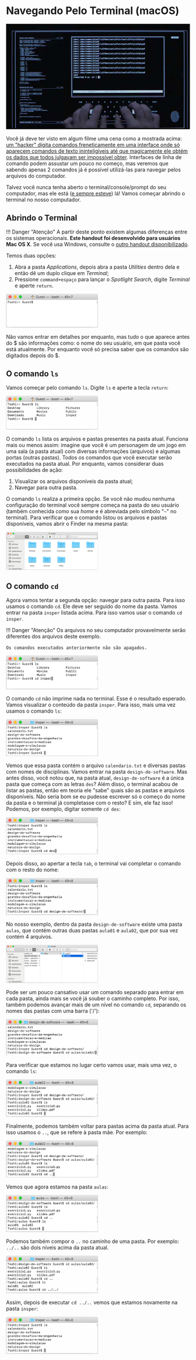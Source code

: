 # Navegando Pelo Terminal (macOS)

<img src="raw/terminal-macos/tron-legacy-grep.jpg" alt="Fonte: http://twentyeighttwelve.com/tron-legacy-command-line/">

Você já deve ter visto em algum filme uma cena como a mostrada acima: [um "hacker" digita comandos freneticamente em uma interface onde só aparecem comandos de texto ininteligíveis até que magicamente ele obtém os dados que todos julgavam ser impossível obter](http://hackertyper.com/). Interfaces de linha de comando podem assustar um pouco no começo, mas veremos que sabendo apenas 2 comandos já é possível utilizá-las para navegar pelos arquivos do computador.

Talvez você nunca tenha aberto o terminal/console/prompt do seu computador, mas ele está ([e sempre esteve](https://en.wikipedia.org/wiki/Command-line_interface)) lá! Vamos começar abrindo o terminal no nosso computador.

## Abrindo o Terminal

!!! Danger "Atenção"
    A partir deste ponto existem algumas diferenças entre os sistemas operacionais. **Este handout foi desenvolvido para usuários Mac OS X**. Se você usa Windows, consulte o [outro handout disponibilizado](/terminal-win).

Temos duas opções:

1. Abra a pasta *Applications*, depois abra a pasta *Utilities* dentro dela e então dê um duplo clique em *Terminal*;
2. Pressione `command+espaço` para lançar o *Spotlight Search*, digite *Terminal* e aperte `return`.

<img src="raw/terminal-macos/osx-term0.png" alt="Uma janela parecida com essa deve aparecer ao abrir o terminal" width="50%" />

Não vamos entrar em detalhes por enquanto, mas tudo o que aparece antes do \$ são informações como: o nome do seu usuário, em que pasta você está atualmente. Por enquanto você só precisa saber que os comandos são digitados depois do \$.

## O comando `ls`

Vamos começar pelo comando `ls`. Digite `ls` e aperte a tecla `return`:

<img src="raw/terminal-macos/osx-term1.png" alt="Resultado do comando `ls`" width="50%" />

O comando `ls` lista os arquivos e pastas presentes na pasta atual. Funciona mais ou menos assim: imagine que você é um personagem de um jogo em uma sala (a pasta atual) com diversas informações (arquivos) e algumas portas (outras pastas). Todos os comandos que você executar serão executados na pasta atual. Por enquanto, vamos considerar duas possibilidades de ação:

1. Visualizar os arquivos disponíveis da pasta atual;
2. Navegar para outra pasta.

O comando `ls` realiza a primeira opção. Se você não mudou nenhuma configuração do terminal você sempre começa na pasta do seu usuário (também conhecida como sua *home* e é abreviada pelo símbolo "`~`" no terminal). Para verificar que o comando listou os arquivos e pastas disponíveis, vamos abrir o Finder na mesma pasta:

<img src="raw/terminal-macos/osx-finder1.png" alt="Conteúdo da home" width="50%" />

## O comando `cd`

Agora vamos tentar a segunda opção: navegar para outra pasta. Para isso usamos o comando `cd`. Ele deve ser seguido do nome da pasta. Vamos entrar na pasta `insper` listada acima. Para isso vamos usar o comando `cd insper`.

!!! Danger "Atenção"
    Os arquivos no seu computador provavelmente serão diferentes dos arquivos deste exemplo.

    Os comandos executados anteriormente não são apagados.

<img src="raw/terminal-macos/osx-term2.png" alt="Executando o comando `cd`" width="50%" />

O comando `cd` não imprime nada no terminal. Esse é o resultado esperado. Vamos visualizar o conteúdo da pasta `insper`. Para isso, mais uma vez usamos o comando `ls`:

<img src="raw/terminal-macos/osx-term3.png" alt="Resultado do comando `ls` na pasta `insper`" width="50%" />

Vemos que essa pasta contém o arquivo `calendario.txt` e diversas pastas com nomes de disciplinas. Vamos entrar na pasta `design-de-software`. Mas antes disso, você notou que, na pasta atual, `design-de-software` é a única pasta que começa com as letras `des`? Além disso, o terminal acabou de listar as pastas, então em teoria ele "sabe" quais são as pastas e arquivos disponíveis. Não seria bom se eu pudesse escrever só o começo do nome da pasta e o terminal já completasse com o resto? E sim, ele faz isso! Podemos, por exemplo, digitar somente `cd des`:

<img src="raw/terminal-macos/osx-term4.png" alt="Digitando apenas `cd` e o começo do nome da pasta" width="50%" />

Depois disso, ao apertar a tecla `tab`, o terminal vai completar o comando com o resto do nome:

<img src="raw/terminal-macos/osx-term5.png" alt="O terminal completa o nome da pasta quando não há ambiguidade" width="50%" />

No nosso exemplo, dentro da pasta `design-de-software` existe uma pasta `aulas`, que contém outras duas pastas `aula01` e `aula02`, que por sua vez contém 4 arquivos.

<img src="raw/terminal-macos/osx-finder2.png" alt="Conteúdo da pasta `design-de-software`" width="50%" />

Pode ser um pouco cansativo usar um comando separado para entrar em cada pasta, ainda mais se você já souber o caminho completo. Por isso, também podemos avançar mais de um nível no comando `cd`, separando os nomes das pastas com uma barra ('/'):

<img src="raw/terminal-macos/osx-term6.png" alt="Podemos usar o comando `cd` com um caminho mais longo" width="50%" />

Para verificar que estamos no lugar certo vamos usar, mais uma vez, o comando `ls`:

<img src="raw/terminal-macos/osx-term7.png" alt="Resultado do comando `ls` na pasta `insper/design-de-software/aulas/aula02`" width="50%" />

Finalmente, podemos também voltar para pastas acima da pasta atual. Para isso usamos o `..`, que se refere à pasta mãe. Por exemplo:

<img src="raw/terminal-macos/osx-term8.png" alt="Usando o `cd ..` para subir um nível" width="50%" />

Vemos que agora estamos na pasta `aulas`:

<img src="raw/terminal-macos/osx-term9.png" alt="Usando `ls` para ver o conteúdo" width="50%" />

Podemos também compor o `..` no caminho de uma pasta. Por exemplo: `../..` são dois níveis acima da pasta atual.

<img src="raw/terminal-macos/osx-term10.png" alt="Combinando o `..` em um caminho mais complexo" width="50%" />

Assim, depois de executar `cd ../..` vemos que estamos novamente na pasta `insper`:

<img src="raw/terminal-macos/osx-term11.png" alt="Verificando que estamos na pasta `insper`" width="50%" />
